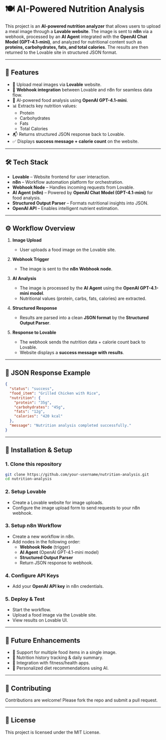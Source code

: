 # 🍽️ AI-Powered Nutrition Analysis  

This project is an **AI-powered nutrition analyzer** that allows users to upload a meal image through a **Lovable website**. The image is sent to **n8n** via a webhook, processed by an **AI Agent** integrated with the **OpenAI Chat Model (GPT-4.1-mini)**, and analyzed for nutritional content such as **proteins, carbohydrates, fats, and total calories**. The results are then returned to the Lovable site in structured JSON format.  

---

## 🚀 Features  

- 📸 Upload meal images via **Lovable** website.  
- 🔗 **Webhook integration** between Lovable and n8n for seamless data flow.  
- 🤖 AI-powered food analysis using **OpenAI GPT-4.1-mini**.  
- 📊 Extracts key nutrition values:  
  - Protein  
  - Carbohydrates  
  - Fats  
  - Total Calories  
- 📬 Returns structured JSON response back to Lovable.  
- ✅ Displays **success message + calorie count** on the website.  

---

## 🛠️ Tech Stack  

- **Lovable** – Website frontend for user interaction.  
- **n8n** – Workflow automation platform for orchestration.  
- **Webhook Node** – Handles incoming requests from Lovable.  
- **AI Agent (n8n)** – Powered by **OpenAI Chat Model (GPT-4.1-mini)** for food analysis.  
- **Structured Output Parser** – Formats nutritional insights into JSON.  
- **OpenAI API** – Enables intelligent nutrient estimation.  

---

## ⚙️ Workflow Overview  

1. **Image Upload**  
   - User uploads a food image on the Lovable site.  

2. **Webhook Trigger**  
   - The image is sent to the **n8n Webhook node**.  

3. **AI Analysis**  
   - The image is processed by the **AI Agent** using the **OpenAI GPT-4.1-mini model**.  
   - Nutritional values (protein, carbs, fats, calories) are extracted.  

4. **Structured Response**  
   - Results are parsed into a clean **JSON format** by the **Structured Output Parser**.  

5. **Response to Lovable**  
   - The webhook sends the nutrition data + calorie count back to Lovable.  
   - Website displays a **success message with results**.  

---

## 📂 JSON Response Example  

```json
{
  "status": "success",
  "food_item": "Grilled Chicken with Rice",
  "nutrition": {
    "protein": "35g",
    "carbohydrates": "45g",
    "fats": "12g",
    "calories": "420 kcal"
  },
  "message": "Nutrition analysis completed successfully."
}
```

---

## 🔧 Installation & Setup  

### 1. Clone this repository  
```bash
git clone https://github.com/your-username/nutrition-analysis.git
cd nutrition-analysis
```

### 2. Setup Lovable  
- Create a Lovable website for image uploads.  
- Configure the image upload form to send requests to your n8n webhook.  

### 3. Setup n8n Workflow  
- Create a new workflow in n8n.  
- Add nodes in the following order:  
  - **Webhook Node** (trigger)  
  - **AI Agent** (OpenAI GPT-4.1-mini model)  
  - **Structured Output Parser**  
  - Return JSON response to webhook.  

### 4. Configure API Keys  
- Add your **OpenAI API key** in n8n credentials.  

### 5. Deploy & Test  
- Start the workflow.  
- Upload a food image via the Lovable site.  
- View results on Lovable UI.  

---

## 🌟 Future Enhancements  

- 📌 Support for multiple food items in a single image.  
- 📌 Nutrition history tracking & daily summary.  
- 📌 Integration with fitness/health apps.  
- 📌 Personalized diet recommendations using AI.  

---

## 🤝 Contributing  

Contributions are welcome! Please fork the repo and submit a pull request.  

---

## 📜 License  

This project is licensed under the MIT License.  
